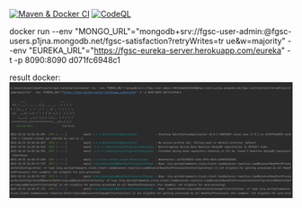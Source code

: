 [![Maven & Docker CI](https://github.com/ESPRIT-TWIN-MICROSERVICES-FGSC/CUSTOMER-SATISFACTION/actions/workflows/maven.yml/badge.svg)](https://github.com/ESPRIT-TWIN-MICROSERVICES-FGSC/CUSTOMER-SATISFACTION/actions/workflows/maven.yml) [![CodeQL](https://github.com/ESPRIT-TWIN-MICROSERVICES-FGSC/CUSTOMER-SATISFACTION/actions/workflows/codeql-analysis.yml/badge.svg?branch=main)](https://github.com/ESPRIT-TWIN-MICROSERVICES-FGSC/CUSTOMER-SATISFACTION/actions/workflows/codeql-analysis.yml) 

docker run --env "MONGO_URL"="mongodb+srv://fgsc-user-admin:<password>@fgsc-users.p1jna.mongodb.net/fgsc-satisfaction?retryWrites=tr
ue&w=majority" --env "EUREKA_URL"="https://fgsc-eureka-server.herokuapp.com/eureka" -t -p 8090:8090 d071fc6948c1

result docker:
![img.png](screenshots/docker-result.png)

